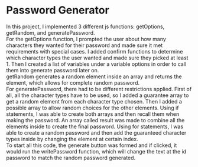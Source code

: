 # Password Generator
In this project, I implemented 3 different js functions: getOptions, getRandom, and generatePassword.\
For the getOptions function, I prompted the user about how many characters they wanted for their password and made sure it met requirements with special cases. I added confirm functions to determine which character types the user wanted and made sure they picked at least 1. Then I created a list of variables under a variable options in order to call them into generate password later on.\
getRandom generates a random element inside an array and returns the element, which allows for complete random password.\
For generatePassword, there had to be different restrictions applied. First of all, all the character types have to be used, so I added a guarantee array to get a random element from each character type chosen. Then I added a possible array to allow random choices for the other elements. Using if statements, I was able to create both arrays and then recall them when making the password. An array called result was made to combine all the elements inside to create the final password. Using for statements, I was able to create a random password and then add the guaranteed character types inside by changing the element at certain index.\
To start all this code, the generate button was formed and if clicked, it would run the writePassword function, which will change the text at the id password to match the random password generated.
